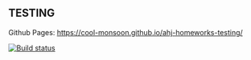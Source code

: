 ## TESTING
Github Pages: https://cool-monsoon.github.io/ahj-homeworks-testing/

[![Build status](https://ci.appveyor.com/api/projects/status/64djkcyorp5pk5id?svg=true)](https://ci.appveyor.com/project/cool-monsoon/ahj-homeworks-testing)